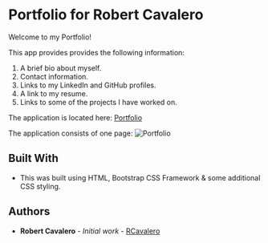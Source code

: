 # Portfolio for Robert Cavalero

Welcome to my Portfolio!

This app provides provides the following information:
 1. A brief bio about myself.
 2. Contact information. 
 3. Links to my LinkedIn and GitHub profiles.
 4. A link to my resume.
 5. Links to some of the projects I have worked on.

The application is located here: [Portfolio](https://rcportfolio.herokuapp.com/) 

The application consists of one page:
![Portfolio](assets/images/portfolio.png)

## Built With

* This was built using HTML, Bootstrap CSS Framework & some additional CSS styling.

## Authors

* **Robert Cavalero** - *Initial work* - [RCavalero](https://github.com/rcavalero)
